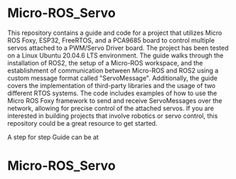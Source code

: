# Micro-ROS_Servo

This repository contains a guide and code for a project that utilizes Micro ROS Foxy, ESP32, FreeRTOS, and a PCA9685 board to control multiple servos attached to a PWM/Servo Driver board. The project has been tested on a Linux Ubuntu 20.04.6 LTS environment. The guide walks through the installation of ROS2, the setup of a Micro-ROS workspace, and the establishment of communication between Micro-ROS and ROS2 using a custom message format called "ServoMessage". Additionally, the guide covers the implementation of third-party libraries and the usage of two different RTOS systems. The code includes examples of how to use the Micro ROS Foxy framework to send and receive ServoMessages over the network, allowing for precise control of the attached servos. If you are interested in building projects that involve robotics or servo control, this repository could be a great resource to get started.

A step for step Guide can be at  
# Micro-ROS_Servo
